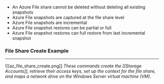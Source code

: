 - An Azure File share cannot be deleted without deleting all existing snapshots
- Azure File snapshots are captured at the file share level
- Azure File snapshots are incremental
- Azure File snapshot restores can be partial or full
- Azure File snapshot restores can full restore from last incremental snapshot


### File Share Create Example
---
![[az_file_share_create.png]]
*These commands create the [[Storage Accounts]], retrieve their access keys, set up the context for the file share, and maps a network drive on the Windows Server virtual machine (VM).*
